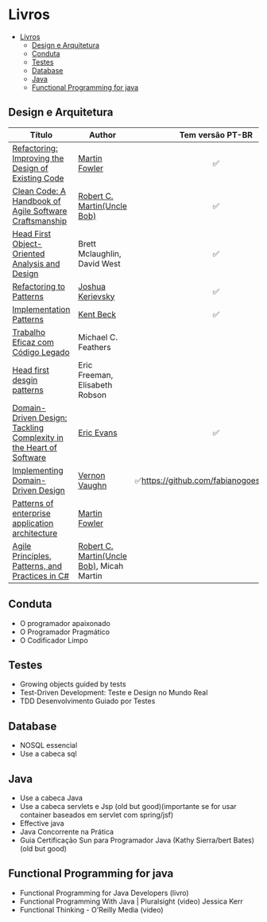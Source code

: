 # Livros

- [Livros](#livros)
  - [Design e Arquitetura](#design-e-arquitetura)
  - [Conduta](#conduta)
  - [Testes](#testes)
  - [Database](#database)
  - [Java](#java)
  - [Functional Programming for java](#functional-programming-for-java)

## Design e Arquitetura

Título | Author | Tem versão PT-BR
-------|--------|:---------------:
[Refactoring: Improving the Design of Existing Code](https://www.amazon.com.br/Refactoring-Improving-Design-Existing-Code/dp/0134757599)|[Martin Fowler](https://martinfowler.com/)|:white_check_mark:
[Clean Code: A Handbook of Agile Software Craftsmanship](https://www.amazon.com.br/Clean-Code-Handbook-Software-Craftsmanship-ebook/dp/B001GSTOAM)|[Robert C. Martin(Uncle Bob)](http://cleancoder.com/products)|:white_check_mark:
[Head First Object-Oriented Analysis and Design](https://www.amazon.com.br/First-Object-Oriented-Analysis-Design-English-ebook/dp/B006JTIZT4)|Brett Mclaughlin, David West|:white_check_mark:
[Refactoring to Patterns](https://www.amazon.com.br/Refactoring-Patterns-Addison-Wesley-Signature-English-ebook/dp/B001TKD4RQ)|[Joshua Kerievsky](https://medium.com/@JoshuaKerievsky)|:white_check_mark:
[Implementation Patterns](tinyurl.com/2zc543kg)|[Kent Beck](https://www.kentbeck.com/)|:white_check_mark:
[Trabalho Eficaz com Código Legado](https://www.amazon.com.br/Trabalho-Eficaz-com-C%C3%B3digo-Legado/dp/8582600321)|Michael C. Feathers| 
[Head first desgin patterns](https://www.amazon.com.br/Head-First-Design-Patterns-Object-Oriented-ebook/dp/B08P3X99QP)|Eric Freeman, Elisabeth Robson|
[Domain-Driven Design: Tackling Complexity in the Heart of Software](https://www.amazon.com.br/Domain-Driven-Design-Tackling-Complexity-Software/dp/0321125215)|[Eric Evans](https://twitter.com/ericevans0)|:white_check_mark:
[Implementing Domain-Driven Design](https://www.amazon.com.br/Implementing-Domain-Driven-Design-English-Vaughn-ebook/dp/B00BCLEBN8)|[Vernon Vaughn](https://twitter.com/vaughnvernon)|:white_check_mark:https://github.com/fabianogoes/books.git
[Patterns of enterprise application architecture](https://www.amazon.com.br/Patterns-Enterprise-Application-Architecture-Martin/dp/0321127420)|[Martin Fowler](https://martinfowler.com/)|
[Agile Principles, Patterns, and Practices in C#](https://www.amazon.com.br/Princ%C3%ADpios-Padr%C3%B5es-Pr%C3%A1ticas-Robert-Martin/dp/8577808416)|[Robert C. Martin(Uncle Bob)](http://cleancoder.com/products), Micah Martin|

## Conduta

* O programador apaixonado
* O Programador Pragmático
* O Codificador Limpo

## Testes

* Growing objects guided by tests
* Test-Driven Development: Teste e Design no Mundo Real
* TDD Desenvolvimento Guiado por Testes

## Database

* NOSQL essencial
* Use a cabeca sql

## Java

* Use a cabeca Java
* Use a cabeca servlets e Jsp (old but good)(importante se for usar container baseados em servlet com spring/jsf)
* Effective java
* Java Concorrente na Prática
* Guia Certificação Sun para Programador Java (Kathy Sierra/bert Bates) (old but good) 

## Functional Programming for java

* Functional Programming for Java Developers (livro)
* Functional Programming With Java | Pluralsight (video) Jessica Kerr
* Functional Thinking - O'Reilly Media (video)

